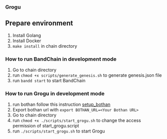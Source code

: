 ### Grogu

## Prepare environment

1. Install Golang
2. Install Docker
3. `make install` in chain directory

### How to run BandChain in development mode

1. Go to chain directory
2. run `chmod +x scripts/generate_genesis.sh` to generate genesis.json file
3. run `bandd start` to start BandChain

### How to run Grogu in development mode

1. run bothan follow this instruction [setup_bothan](https://github.com/bandprotocol/bothan/blob/87e12df17d016548b9cf0c928f041615fd432a59/docs/setup_bothan.md)
2. Export bothan url with `export BOTHAN_URL=<Your Bothan URL>`
3. Go to chain directory
4. run `chmod +x ./scripts/start_grogu.sh` to change the access permission of start_grogu.script
5. run `./scripts/start_grogu.sh` to start Grogu

